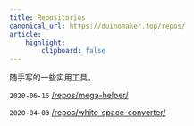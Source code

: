 ```yaml
---
title: Repositories
canonical_url: https://duinomaker.top/repos/
article:
    highlight:
        clipboard: false
---
```


随手写的一些实用工具。

<code class="rigid">2020-06-16</code> <a href="/repos/mega-helper/" target="_self">/repos/mega-helper/</a>
<!-- <code class="rigid">2020-04-10</code> <a href="/repos/markdown-pastebin/" target="_self">/repos/markdown-pastebin/</a> -->
<code class="rigid">2020-04-03</code> <a href="/repos/white-space-converter/" target="_self">/repos/white-space-converter/</a>